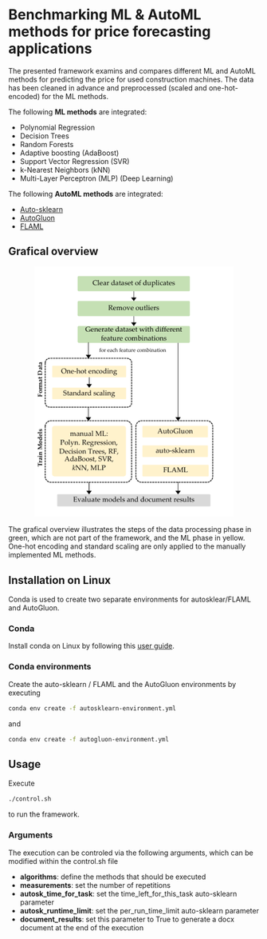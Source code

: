# Benchmarking ML & AutoML methods for price forecasting applications

The presented framework examins and compares different ML and AutoML methods for predicting the price for used construction machines. 
The data has been cleaned in advance and preprocessed (scaled and one-hot-encoded) for the ML methods.

The following **ML methods** are integrated:

- Polynomial Regression
- Decision Trees
- Random Forests
- Adaptive boosting (AdaBoost)
- Support Vector Regression (SVR)
- k-Nearest Neighbors (kNN)
- Multi-Layer Perceptron (MLP) (Deep Learning)

The following **AutoML methods** are integrated:

- [Auto-sklearn](https://automl.github.io/auto-sklearn/master/index.html#)
- [AutoGluon](https://auto.gluon.ai/stable/index.html#)
- [FLAML](https://github.com/microsoft/FLAML)

## Grafical overview


<p align="center">
    <img src="./assets/fig_framework.pdf"  width=400>
    <br>
</p>

The grafical overview illustrates the steps of the data processing phase in green, which are not part of the framework, and the ML phase in yellow. One-hot encoding and standard scaling are only applied to the manually implemented ML methods.

## Installation on Linux

Conda is used to create two separate environments for autosklear/FLAML and AutoGluon.

### Conda

Install conda on Linux by following this [user guide](https://docs.conda.io/projects/conda/en/latest/user-guide/install/linux.html).

### Conda environments

Create the auto-sklearn / FLAML and the AutoGluon environments by executing


```bash
conda env create -f autosklearn-environment.yml
```
and

```bash
conda env create -f autogluon-environment.yml
```

## Usage

Execute

```bash
./control.sh 
```
to run the framework.

### Arguments

The execution can be controled via the following arguments, which can be modified within the control.sh file

- **algorithms**: define the methods that should be executed
- **measurements**: set the number of repetitions
- **autosk\_time\_for\_task**: set the time\_left\_for\_this\_task auto-sklearn parameter
- **autosk\_runtime\_limit**: set the per\_run\_time\_limit auto-sklearn parameter
- **document\_results**: set this parameter to True to generate a docx document at the end of the execution

